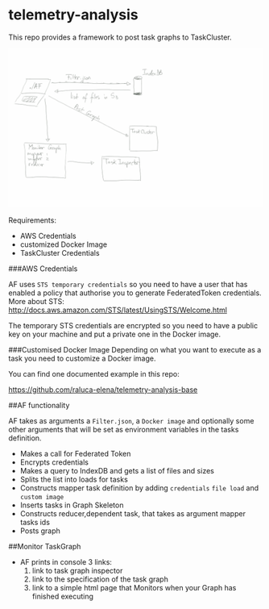 telemetry-analysis
==================
This repo provides a framework to post task graphs to TaskCluster.

![Alt text](https://raw.githubusercontent.com/raluca-elena/telemetry-analysis/master/resDoc/img.jpg)

Requirements:
  * AWS Credentials
  * customized Docker Image
  * TaskCluster Credentials 



###AWS Credentials

AF uses `STS temporary credentials` so you need to have a user that has enabled a policy that authorise you to generate FederatedToken credentials. 
More about STS: http://docs.aws.amazon.com/STS/latest/UsingSTS/Welcome.html

The temporary STS credentials are encrypted so you need to have a public key on your machine and put a private one in the Docker image.

###Customised Docker Image
Depending on what you want to execute as a task you need to customize a Docker image.

You can find one documented example in this repo:

https://github.com/raluca-elena/telemetry-analysis-base

##AF functionality

AF takes as arguments a `Filter.json`, a `Docker image` and optionally some other arguments that will be set as environment variables in the tasks definition.

 * Makes a call for Federated Token
 * Encrypts credentials
 * Makes a query to IndexDB and gets a list of files and sizes
 * Splits the list into loads for tasks
 * Constructs mapper task definition by adding `credentials` `file load` and `custom image`
 * Inserts tasks in Graph Skeleton
 * Constructs reducer,dependent task, that takes as argument mapper tasks ids
 * Posts graph
 
##Monitor TaskGraph
 * AF prints in console 3 links: 
     1. link to task graph inspector
     2. link to the specification of the task graph
     3. link to a simple html page that Monitors when your Graph has finished executing
  







